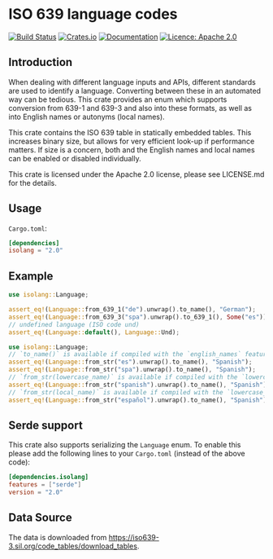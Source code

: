 ISO 639 language codes
=======================

[![Build Status](https://github.com/humenda/isolang-rs/workflows/CI/badge.svg)](https://github.com/humenda/isolang-rs/actions?query=workflow%3ACI)
[![Crates.io](https://img.shields.io/crates/v/isolang)](https://crates.io/crates/isolang)
[![Documentation](https://img.shields.io/docsrs/isolang)](https://docs.rs/isolang)
[![Licence: Apache 2.0](https://img.shields.io/badge/License-Apache%202.0-blue.svg)](LICENCE.md)

Introduction
------------

When dealing with different language inputs and APIs, different standards are used to identify
a language. Converting between these in an automated way can be tedious. This crate provides an
enum which supports conversion from 639-1 and 639-3 and also into these formats, as well as
into English names or autonyms (local names).

This crate contains the ISO 639 table in statically embedded tables. This
increases binary size, but allows for very efficient look-up if performance
matters. If size is a concern, both and the English names and local names can be
enabled or disabled individually.

This crate is licensed under the Apache 2.0 license, please see LICENSE.md for
the details.

Usage
-----

`Cargo.toml`:

```toml
[dependencies]
isolang = "2.0"
```

Example
-------

```rust
use isolang::Language;

assert_eq!(Language::from_639_1("de").unwrap().to_name(), "German");
assert_eq!(Language::from_639_3("spa").unwrap().to_639_1(), Some("es"));
// undefined language (ISO code und)
assert_eq!(Language::default(), Language::Und);
```

```rust
use isolang::Language;
// `to_name()` is available if compiled with the `english_names` feature.
assert_eq!(Language::from_str("es").unwrap().to_name(), "Spanish");
assert_eq!(Language::from_str("spa").unwrap().to_name(), "Spanish");
// `from_str(lowercase_name)` is available if compiled with the `lowercase_names` feature.
assert_eq!(Language::from_str("spanish").unwrap().to_name(), "Spanish");
// `from_str(local_name)` is available if compiled with the `lowercase_names` and `local_names` features.
assert_eq!(Language::from_str("español").unwrap().to_name(), "Spanish");
```

Serde support
-------------

This crate also supports serializing the `Language` enum. To enable this please
add the following lines to your `Cargo.toml` (instead of the above code):

```toml
[dependencies.isolang]
features = ["serde"]
version = "2.0"
```

Data Source
-----------

The data is downloaded from
<https://iso639-3.sil.org/code_tables/download_tables>.
